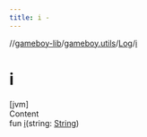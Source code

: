 ```yaml
---
title: i -
---
```

//[gameboy-lib](../../index.md)/[gameboy.utils](../index.md)/[Log](index.md)/[i](i.md)



# i  
[jvm]  
Content  
fun [i](i.md)(string: [String](https://kotlinlang.org/api/latest/jvm/stdlib/kotlin/-string/index.html))  



